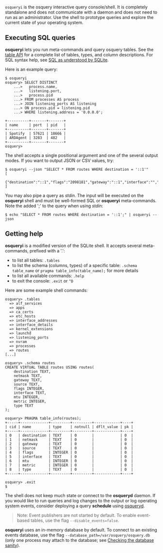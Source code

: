 `osqueryi` is the osquery interactive query console/shell. It is completely standalone and does not communicate with a daemon and does not need to run as an administrator. Use the shell to prototype queries and explore the current state of your operating system.

## Executing SQL queries

**osqueryi** lets you run meta-commands and query osquery tables. See the [table API](https://osquery.io/tables/) for a complete list of tables, types, and column descriptions. For SQL syntax help, see [SQL as understood by SQLite](http://www.sqlite.org/lang.html).

Here is an example query:

```
$ osqueryi
osquery> SELECT DISTINCT
    ...>   process.name,
    ...>   listening.port,
    ...>   process.pid
    ...> FROM processes AS process
    ...> JOIN listening_ports AS listening
    ...> ON process.pid = listening.pid
    ...> WHERE listening.address = '0.0.0.0';

+----------+-------+-------+
| name     | port  | pid   |
+----------+-------+-------+
| Spotify  | 57621 | 18666 |
| ARDAgent | 3283  | 482   |
+----------+-------+-------+
osquery>
```

The shell accepts a single positional argument and one of the several output modes. If you want to output JSON or CSV values, try:

```
$ osqueryi --json "SELECT * FROM routes WHERE destination = '::1'"
[
  {"destination":"::1","flags":"2098181","gateway":"::1","interface":"","metric":"0","mtu":"16384","netmask":"128","source":"","type":"local"}
]
```

You may also pipe a query as *stdin*. The input will be executed on the **osqueryi** shell and must be well-formed SQL or **osqueryi** meta-commands. Note the added ';' to the query when using *stdin*:

```
$ echo "SELECT * FROM routes WHERE destination = '::1';" | osqueryi --json
```

## Getting help

**osqueryi** is a modified version of the SQLite shell.
It accepts several meta-commands, prefixed with a '.':

* to list all tables: `.tables`
* to list the schema (columns, types) of a specific table: `.schema table_name` or `pragma table_info(table_name);` for more details
* to list all available commands: `.help`
* to exit the console: `.exit` or `^D`

Here are some example shell commands:

```
osquery> .tables
  => alf_services
  => apps
  => ca_certs
  => etc_hosts
  => interface_addresses
  => interface_details
  => kernel_extensions
  => launchd
  => listening_ports
  => nvram
  => processes
  => routes
[...]

osquery> .schema routes
CREATE VIRTUAL TABLE routes USING routes(
    destination TEXT,
    netmask TEXT,
    gateway TEXT,
    source TEXT,
    flags INTEGER,
    interface TEXT,
    mtu INTEGER,
    metric INTEGER,
    type TEXT
);

osquery> PRAGMA table_info(routes);
+-----+-------------+---------+---------+------------+----+
| cid | name        | type    | notnull | dflt_value | pk |
+-----+-------------+---------+---------+------------+----+
| 0   | destination | TEXT    | 0       |            | 0  |
| 1   | netmask     | TEXT    | 0       |            | 0  |
| 2   | gateway     | TEXT    | 0       |            | 0  |
| 3   | source      | TEXT    | 0       |            | 0  |
| 4   | flags       | INTEGER | 0       |            | 0  |
| 5   | interface   | TEXT    | 0       |            | 0  |
| 6   | mtu         | INTEGER | 0       |            | 0  |
| 7   | metric      | INTEGER | 0       |            | 0  |
| 8   | type        | TEXT    | 0       |            | 0  |
+-----+-------------+---------+---------+------------+----+

osquery> .exit
$
```

The shell does not keep much state or connect to the **osqueryd** daemon.
If you would like to run queries and log changes to the output or log operating system events, consider deploying a query **schedule** using [osqueryd](using-osqueryd.md).

 > Note: Event publishers are not started by default. To enable event-based tables, use the flag `--disable_events=false`.

**osqueryi** uses an in-memory database by default. To connect to an existing events database, use the flag `--database_path=/var/osquery/osquery.db` (only one process may attach to the database; see [Checking the database sanity](../deployment/debugging.md#checking-the-database-sanity)).
